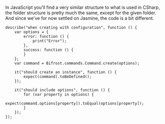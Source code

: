 In JavaScript you'll find a very similar structure to what is used in CSharp, the folder structure is pretty much the same, except for the given folder. And since we've for now settled on Jasmine, the code is a bit different.


	describe("when creating with configuration", function () {
    	var options = {
        	error: function () {
            	print("Error");
        	},
        	success: function () {
        	}
    	};
    	var command = Bifrost.commands.Command.create(options);

    	it("should create an instance", function () {
        	expect(command).toBeDefined();
    	});

    	it("should include options", function () {
        	for (var property in options) {
            	expect(command.options[property]).toEqual(options[property]);
        	}
    	});
	});   
